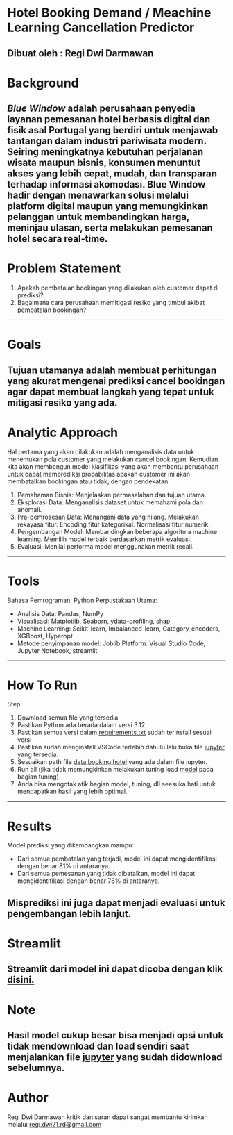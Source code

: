 # Hotel Booking Demand / Meachine Learning Cancellation Predictor
Dibuat oleh : Regi Dwi Darmawan
---
# Background

*Blue Window* adalah perusahaan penyedia layanan pemesanan hotel berbasis digital dan fisik asal Portugal yang berdiri untuk menjawab tantangan dalam industri pariwisata modern. Seiring meningkatnya kebutuhan perjalanan wisata maupun bisnis, konsumen menuntut akses yang lebih cepat, mudah, dan transparan terhadap informasi akomodasi. Blue Window hadir dengan menawarkan solusi melalui platform digital maupun yang memungkinkan pelanggan untuk membandingkan harga, meninjau ulasan, serta melakukan pemesanan hotel secara real-time.
---
# Problem Statement

1. Apakah pembatalan bookingan yang dilakukan oleh customer dapat di prediksi?
2. Bagaimana cara perusahaan memitigasi resiko yang timbul akibat pembatalan bookingan?
---
# Goals

Tujuan utamanya adalah membuat perhitungan yang akurat mengenai prediksi cancel bookingan agar dapat membuat langkah yang tepat untuk mitigasi resiko yang ada.
---
# Analytic Approach

Hal pertama yang akan  dilakukan adalah menganalisis data untuk menemukan pola customer yang melakukan cancel bookingan.
Kemudian kita akan membangun model klasifikasi yang akan membantu perusahaan untuk dapat memprediksi probabilitas apakah customer ini akan membatalkan bookingan atau tidak, dengan pendekatan:
1. Pemahaman Bisnis:
Menjelaskan permasalahan dan tujuan utama.
2. Eksplorasi Data:
Menganalisis dataset untuk memahami pola dan anomali.
3. Pra-pemrosesan Data:
Menangani data yang hilang.
Melakukan rekayasa fitur.
Encoding fitur kategorikal.
Normalisasi fitur numerik.
4. Pengembangan Model:
Membandingkan beberapa algoritma machine learning.
Memilih model terbaik berdasarkan metrik evaluasi.
5. Evaluasi:
Menilai performa model menggunakan metrik recall.
---
# Tools

Bahasa Pemrograman: Python
Perpustakaan Utama:
  - Analisis Data: Pandas, NumPy
  - Visualisasi: Matplotlib, Seaborn, ydata-profiling, shap
  - Machine Learning: Scikit-learn, Imbalanced-learn, Category_encoders, XGBoost, Hyperopt
  - Metode penyimpanan model: Joblib
Platform: Visual Studio Code, Jupyter Notebook, streamlit
---
# How To Run

Step:
1. Download semua file yang tersedia
2. Pastikan Python ada berada dalam versi 3.12
3. Pastikan semua versi dalam [requirements.txt]([url](https://github.com/regidwid/ML-Cancellation-Prediction/blob/main/requirements.txt)) sudah terinstall sesuai versi
4. Pastikan sudah menginstall VSCode terlebih dahulu lalu buka file [jupyter](https://github.com/regidwid/ML-Cancellation-Prediction/blob/main/JCDS-0808-002-RegiDwiDarmawan.ipynb) yang tersedia.
5. Sesuaikan path file [data booking hotel](https://github.com/regidwid/ML-Cancellation-Prediction/blob/main/data_hotel_booking_demand.csv) yang ada dalam file jupyter.
6. Run all (jika tidak memungkinkan melakukan tuning load [model](https://github.com/regidwid/ML-Cancellation-Prediction/blob/main/hotel_booking_prediction_model.sav) pada bagian tuning)
7. Anda bisa mengotak atik bagian model, tuning, dll seesuka hati untuk mendapatkan hasil yang lebih optimal.
---
# Results

Model prediksi yang dikembangkan mampu:
- Dari semua pembatalan yang terjadi, model ini dapat mengidentifikasi dengan benar 81% di antaranya.
- Dari semua pemesanan yang tidak dibatalkan, model ini dapat mengidentifikasi dengan benar 78% di antaranya.

Misprediksi ini juga dapat menjadi evaluasi untuk pengembangan lebih lanjut.
---
# Streamlit

Streamlit dari model ini dapat dicoba dengan klik [disini.](https://ml-cancellation-prediction-5fsfzukaba5xl9s9zaupgn.streamlit.app/)
---
# Note

Hasil model cukup besar bisa menjadi opsi untuk tidak mendownload dan load sendiri saat menjalankan file [jupyter](https://github.com/regidwid/ML-Cancellation-Prediction/blob/main/JCDS-0808-002-RegiDwiDarmawan.ipynb) yang sudah didownload sebelumnya.
---
# Author

Regi Dwi Darmawan
kritik dan saran dapat sangat membantu
kirimkan melalui regi.dwi21.rd@gmail.com
